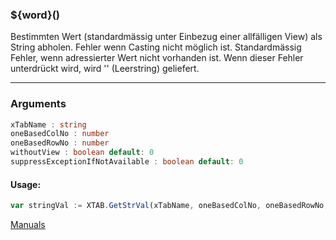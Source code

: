﻿### ${word}()
Bestimmten Wert (standardmässig unter Einbezug einer allfälligen View) als String abholen. Fehler wenn Casting nicht möglich ist. Standardmässig Fehler, wenn adressierter Wert nicht vorhanden ist. Wenn dieser Fehler unterdrückt wird, wird '' (Leerstring) geliefert.

----

### Arguments
```ts
xTabName : string
oneBasedColNo : number
oneBasedRowNo : number
withoutView : boolean default: 0
suppressExceptionIfNotAvailable : boolean default: 0
```
#### Usage:
```ts
var stringVal := XTAB.GetStrVal(xTabName, oneBasedColNo, oneBasedRowNo, withoutView, suppressExceptionIfNotAvailable)
```

[Manuals](https://manuals.opacc.ch/docs/doku2401/F-Script/ScriptBlockFunc.XTAB.GetStrVal.html)
